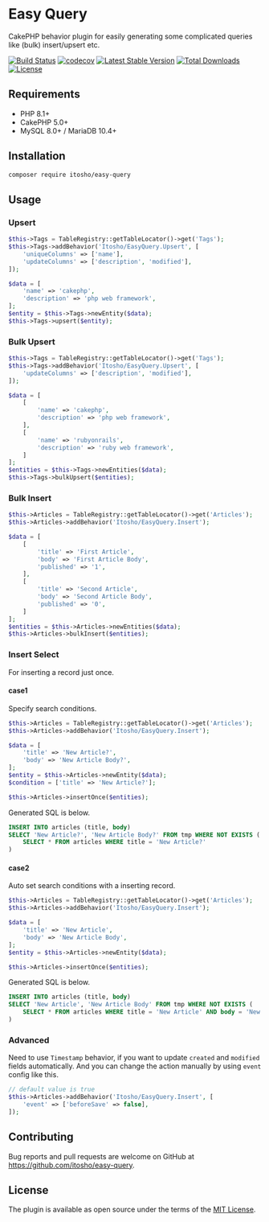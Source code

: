 # Easy Query
CakePHP behavior plugin for easily generating some complicated queries like (bulk) insert/upsert etc.

[![Build Status](https://travis-ci.org/itosho/easy-query.svg?branch=master)](https://travis-ci.org/itosho/easy-query)
[![codecov](https://codecov.io/gh/itosho/easy-query/branch/master/graph/badge.svg)](https://codecov.io/gh/itosho/easy-query)
[![Latest Stable Version](https://poser.pugx.org/itosho/easy-query/v/stable)](https://packagist.org/packages/itosho/easy-query)
[![Total Downloads](https://poser.pugx.org/itosho/easy-query/downloads)](https://packagist.org/packages/itosho/easy-query)
[![License](https://poser.pugx.org/itosho/easy-query/license)](https://packagist.org/packages/itosho/easy-query)

## Requirements
- PHP 8.1+
- CakePHP 5.0+
- MySQL 8.0+ / MariaDB 10.4+

## Installation
```bash
composer require itosho/easy-query
```

## Usage

### Upsert
```php
$this->Tags = TableRegistry::getTableLocator()->get('Tags');
$this->Tags->addBehavior('Itosho/EasyQuery.Upsert', [
    'uniqueColumns' => ['name'],
    'updateColumns' => ['description', 'modified'],
]);

$data = [
    'name' => 'cakephp',
    'description' => 'php web framework',
];
$entity = $this->Tags->newEntity($data);
$this->Tags->upsert($entity);
```

### Bulk Upsert
```php
$this->Tags = TableRegistry::getTableLocator()->get('Tags');
$this->Tags->addBehavior('Itosho/EasyQuery.Upsert', [
    'updateColumns' => ['description', 'modified'],
]);

$data = [
    [
        'name' => 'cakephp',
        'description' => 'php web framework',
    ],
    [
        'name' => 'rubyonrails',
        'description' => 'ruby web framework',
    ]
];
$entities = $this->Tags->newEntities($data);
$this->Tags->bulkUpsert($entities);
```

### Bulk Insert
```php
$this->Articles = TableRegistry::getTableLocator()->get('Articles');
$this->Articles->addBehavior('Itosho/EasyQuery.Insert');

$data = [
    [
        'title' => 'First Article',
        'body' => 'First Article Body',
        'published' => '1',
    ],
    [
        'title' => 'Second Article',
        'body' => 'Second Article Body',
        'published' => '0',
    ]
];
$entities = $this->Articles->newEntities($data);
$this->Articles->bulkInsert($entities);
```

### Insert Select
For inserting a record just once.

#### case1
Specify search conditions.

```php
$this->Articles = TableRegistry::getTableLocator()->get('Articles');
$this->Articles->addBehavior('Itosho/EasyQuery.Insert');

$data = [
    'title' => 'New Article?',
    'body' => 'New Article Body?',
];
$entity = $this->Articles->newEntity($data);
$condition = ['title' => 'New Article?'];

$this->Articles->insertOnce($entities);
```

Generated SQL is below.

```sql
INSERT INTO articles (title, body)
SELECT 'New Article?', 'New Article Body?' FROM tmp WHERE NOT EXISTS (    
    SELECT * FROM articles WHERE title = 'New Article?'
)
```

#### case2
Auto set search conditions with a inserting record.

```php
$this->Articles = TableRegistry::getTableLocator()->get('Articles');
$this->Articles->addBehavior('Itosho/EasyQuery.Insert');

$data = [
    'title' => 'New Article',
    'body' => 'New Article Body',
];
$entity = $this->Articles->newEntity($data);

$this->Articles->insertOnce($entities);
```

Generated SQL is below.

```sql
INSERT INTO articles (title, body)
SELECT 'New Article', 'New Article Body' FROM tmp WHERE NOT EXISTS (    
    SELECT * FROM articles WHERE title = 'New Article' AND body = 'New Article Body'
)
```

### Advanced 
Need to use `Timestamp` behavior, if you want to update `created` and `modified` fields automatically.
And you can change the action manually by using `event` config like this.

```php
// default value is true
$this->Articles->addBehavior('Itosho/EasyQuery.Insert', [
    'event' => ['beforeSave' => false],
]);
```

## Contributing
Bug reports and pull requests are welcome on GitHub at https://github.com/itosho/easy-query.

## License
The plugin is available as open source under the terms of the [MIT License](http://opensource.org/licenses/MIT).
